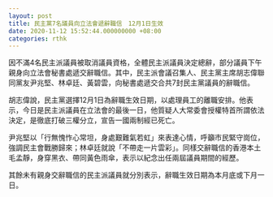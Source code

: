 ```yaml
---
layout: post
title: 民主黨7名議員向立法會遞辭職信　12月1日生效
date: 2020-11-12 15:52:44.000000000 +08:00
categories: rthk
---
```


因不滿4名民主派議員被取消議員資格，全體民主派議員決定總辭，部分議員下午親身向立法會秘書處遞交辭職信。其中，民主派會議召集人、民主黨主席胡志偉聯同黨友尹兆堅、林卓廷、黃碧雲，向秘書處遞交合共7封民主黨議員的辭職信。

胡志偉說，民主黨選擇12月1日為辭職生效日期，以處理員工的離職安排。他表示，今日是民主派議員在立法會的最後一日，他質疑人大常委會授權特首所謂依法決定，是徹底打破三權分立，宣告一國兩制經已死亡。 

尹兆堅以「行無愧怍心常坦，身處艱難氣若虹」來表達心情，呼籲市民緊守崗位，強調民主會戰勝歸來；林卓廷就說「不帶走一片雲彩」。同樣交辭職信的香港本土毛孟靜，身穿黑衣、帶同黃色雨傘，表示以紀念出任兩屆議員期間的經歷。

其餘未有親身交辭職信的民主派議員就分別表示，辭職生效日期為本月底或下月一日。
